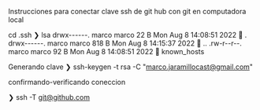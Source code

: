  Instrucciones para conectar clave ssh de git hub con git en computadora local
 
 
 cd .ssh
❯ lsa
drwx------. marco marco  22 B Mon Aug  8 14:08:51 2022  .
drwx------. marco marco 818 B Mon Aug  8 14:15:37 2022  ..
.rw-r--r--. marco marco  92 B Mon Aug  8 14:08:51 2022  known_hosts
 
 Generando clave
❯ ssh-keygen -t rsa -C "marco.jaramillocast@gmail.com"

confirmando-verificando coneccion

❯ ssh -T git@github.com


